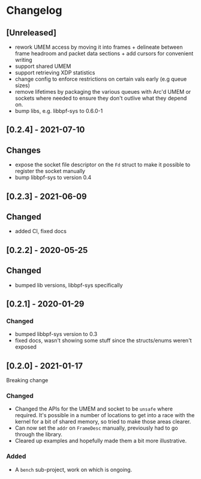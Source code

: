 # Changelog

## [Unreleased]
- rework UMEM access by moving it into frames + delineate between
  frame headroom and packet data sections + add cursors for convenient
  writing
- support shared UMEM
- support retrieving XDP statistics
- change config to enforce restrictions on certain vals early (e.g
  queue sizes)
- remove lifetimes by packaging the various queues with Arc'd UMEM or
  sockets where needed to ensure they don't outlive what they depend
  on.
- bump libs, e.g. libbpf-sys to 0.6.0-1

## [0.2.4] - 2021-07-10

## Changes
- expose the socket file descriptor on the `Fd` struct to make it
  possible to register the socket manually
- bump libbpf-sys to version 0.4

## [0.2.3] - 2021-06-09

## Changed
- added CI, fixed docs

## [0.2.2] - 2020-05-25

## Changed
- bumped lib versions, libbpf-sys specifically

## [0.2.1] - 2020-01-29

### Changed
- bumped libbpf-sys version to 0.3
- fixed docs, wasn't showing some stuff since the structs/enums
  weren't exposed

## [0.2.0] - 2021-01-17
Breaking change

### Changed
- Changed the APIs for the UMEM and socket to be `unsafe` where
  required. It's possible in a number of locations to get into a race
  with the kernel for a bit of shared memory, so tried to make those
  areas clearer.
- Can now set the `addr` on `FrameDesc` manually, previously had to go
  through the library.
- Cleared up examples and hopefully made them a bit more illustrative.

### Added
- A `bench` sub-project, work on which is ongoing.
